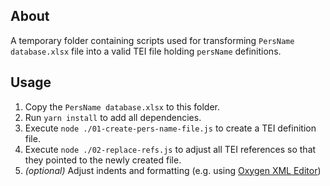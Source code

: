 ## About ##

A temporary folder containing scripts used for transforming ```PersName database.xlsx``` file into a valid TEI file holding ```persName``` definitions.

## Usage ##

1. Copy the ```PersName database.xlsx``` to this folder.
1. Run ```yarn install``` to add all dependencies.
1. Execute ```node ./01-create-pers-name-file.js``` to create a TEI definition file.
1. Execute ```node ./02-replace-refs.js``` to adjust all TEI references so that they pointed to the newly created file.
1. *(optional)* Adjust indents and formatting (e.g. using [Oxygen XML Editor](https://web.archive.org/web/20240930134941/https://www.oxygenxml.com/doc/versions/26.1/ug-editor/topics/format-indent-multiple-files-x-tools.html))
